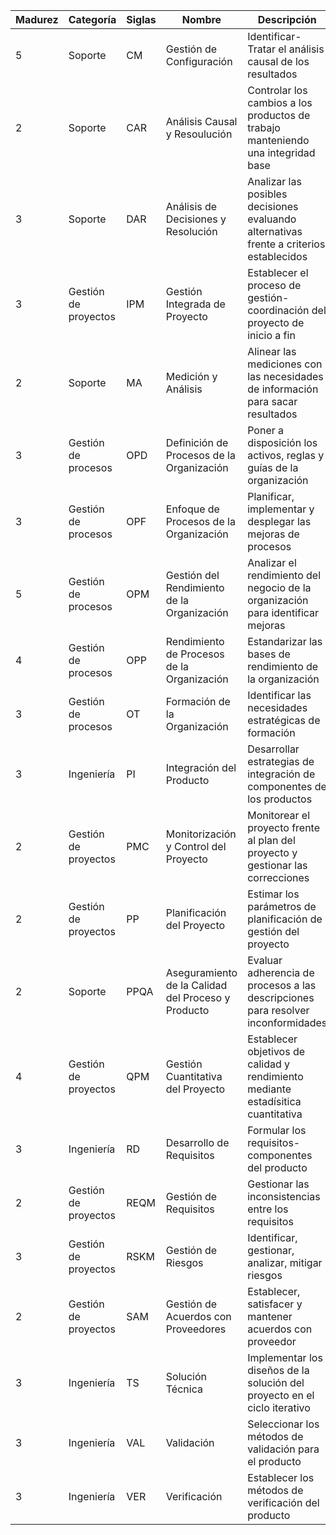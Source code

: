 <table>
<thead>
<th>Madurez</th><th>Categoría</th><th>Siglas</th><th>Nombre</th><th>Descripción</th>
</thead>
<tbody>
<tr>
<td>5</td> <td>Soporte</td> <td>CM</td> <td>Gestión de Configuración</td> <td>Identificar-Tratar el análisis causal de los resultados</td>
</tr>
<tr>
<td>2</td> <td>Soporte</td> <td>CAR</td> <td>Análisis Causal y Resoulución</td> <td>Controlar los cambios a los productos de trabajo manteniendo una integridad base</td>
</tr>
<tr>
<td>3</td> <td>Soporte</td> <td>DAR</td> <td>Análisis de Decisiones y Resolución</td> <td>Analizar las posibles decisiones evaluando alternativas frente a criterios establecidos</td>
</tr>
<tr>
<td>3</td> <td>Gestión de proyectos</td> <td>IPM</td> <td>Gestión Integrada de Proyecto</td> <td>Establecer el proceso de gestión-coordinación del proyecto de inicio a fin</td>
</tr>
<tr>
<td>2</td> <td>Soporte	</td> <td>MA</td> <td>Medición y Análisis</td> <td>Alinear las mediciones con las necesidades de información para sacar resultados</td>
</tr>
<tr>
<td>3</td> <td>Gestión de procesos</td> <td>OPD</td> <td>Definición de Procesos de la Organización</td> <td>Poner a disposición los activos, reglas y guías de la organización</td>
</tr>	
<tr>
<td>3</td> <td>Gestión de procesos</td> <td>OPF</td> <td>Enfoque de Procesos de la Organización</td> <td>Planificar, implementar y desplegar las mejoras de procesos</td>
</tr>	
<tr>
<td>5</td> <td>Gestión de procesos</td> <td>OPM</td> <td>Gestión del Rendimiento de la Organización</td> <td>Analizar el rendimiento del negocio de la organización para identificar mejoras </td>
</tr>				
<tr>
<td>4</td> <td>Gestión de procesos</td> <td>OPP</td> <td>Rendimiento de Procesos de la Organización</td> <td>Estandarizar las bases de rendimiento de la organización</td>
</tr>	
<tr>
<td>3</td> <td>Gestión de procesos</td> <td>OT</td> <td>Formación de la Organización</td> <td>Identificar las necesidades estratégicas de formación</td>
</tr>	
<tr>
<td>3</td> <td>Ingeniería</td> <td>PI</td> <td>Integración del Producto</td> <td>Desarrollar estrategias de integración de componentes de los productos</td>
</tr>	
<tr>
<td>2</td> <td>Gestión de proyectos</td> <td>PMC</td> <td>Monitorización y Control del Proyecto</td> <td>Monitorear el proyecto frente al plan del proyecto y gestionar las correcciones</td>
</tr>	
<tr>
<td>2</td> <td>Gestión de proyectos</td> <td>PP</td> <td>Planificación del Proyecto</td> <td>Estimar los parámetros de planificación de gestión del proyecto</td>
</tr>			
<tr>
<td>2</td> <td>Soporte</td> <td>PPQA</td> <td>Aseguramiento de la Calidad del Proceso y Producto</td> <td>Evaluar adherencia de procesos a las descripciones para resolver inconformidades</td>
</tr>
<tr>
<td>4</td> <td>Gestión de proyectos</td> <td>QPM</td> <td>Gestión Cuantitativa del Proyecto</td> <td>Establecer objetivos de calidad y rendimiento mediante estadísitica cuantitativa</td>
</tr>
<tr>
<td>3</td> <td>Ingeniería</td> <td>RD</td> <td>Desarrollo de Requisitos</td> <td>Formular los requisitos-componentes del producto</td>
</tr>
<tr>
<td>2</td> <td>Gestión de proyectos</td> <td>REQM</td> <td>Gestión de Requisitos</td> <td>Gestionar las inconsistencias entre los requisitos</td>
</tr>
<tr>
<td>3</td> <td>Gestión de proyectos</td> <td>RSKM</td> <td>Gestión de Riesgos</td> <td>Identificar, gestionar, analizar, mitigar riesgos</td>
</tr>
<tr>
<td>2</td> <td>Gestión de proyectos</td> <td>SAM</td> <td>Gestión de Acuerdos con Proveedores</td> <td>Establecer, satisfacer y mantener acuerdos con proveedor</td>
</tr>						
<tr>
<td>3</td> <td>Ingeniería</td> <td>TS</td> <td>Solución Técnica</td> <td>Implementar los diseños de la solución del proyecto en el ciclo iterativo</td>
</tr>	
<tr>
<td>3</td> <td>Ingeniería</td> <td>VAL</td> <td>Validación</td> <td>Seleccionar los métodos de validación para el producto</td>
</tr>					
<tr>
<td>3</td> <td>Ingeniería</td> <td>VER</td> <td>Verificación</td> <td>Establecer los métodos de verificación del producto</td>
</tr>				
</tbody>
</table>
